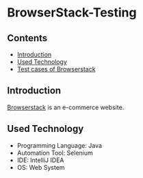 # BrowserStack-Testing


## Contents
- [Introduction](#introduction)
- [Used Technology](#used-technology)
- [Test cases of Browserstack](#BrowerStack)

## Introduction

 [Browserstack](https://www.bstackdemo.com/) is an e-commerce website.
 
  
## Used Technology
 
- Programming Language: Java 
- Automation Tool: Selenium
- IDE: IntelliJ IDEA
- OS: Web System
